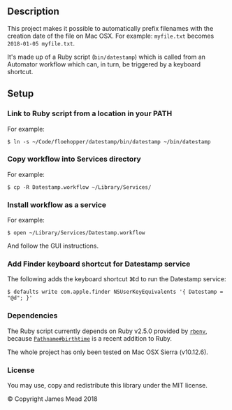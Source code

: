 ## Description

This project makes it possible to automatically prefix filenames with the creation date of the file on Mac OSX. For example: `myfile.txt` becomes `2018-01-05 myfile.txt`.

It's made up of a Ruby script (`bin/datestamp`) which is called from an Automator workflow which can, in turn, be triggered by a keyboard shortcut.

## Setup

### Link to Ruby script from a location in your PATH

For example:

    $ ln -s ~/Code/floehopper/datestamp/bin/datestamp ~/bin/datestamp

### Copy workflow into Services directory

For example:

    $ cp -R Datestamp.workflow ~/Library/Services/

### Install workflow as a service

For example:

    $ open ~/Library/Services/Datestamp.workflow

And follow the GUI instructions.

### Add Finder keyboard shortcut for Datestamp service

The following adds the keyboard shortcut ⌘d to run the Datestamp service:

    $ defaults write com.apple.finder NSUserKeyEquivalents '{ Datestamp = "@d"; }'

### Dependencies

The Ruby script currently depends on Ruby v2.5.0 provided by [`rbenv`][1], because [`Pathname#birthtime`][2] is a recent addition to Ruby.

The whole project has only been tested on Mac OSX Sierra (v10.12.6).

### License

You may use, copy and redistribute this library under the MIT license.

© Copyright James Mead 2018

[1]: https://github.com/rbenv/rbenv
[2]: https://ruby-doc.org/stdlib-2.5.0/libdoc/pathname/rdoc/Pathname.html#method-i-birthtime
